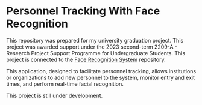 # Personnel Tracking With Face Recognition

This repository was prepared for my university graduation project. This project was awarded support under the 2023 second-term 2209-A - Research Project Support Programme for Undergraduate Students.
This project is connected to the [Face Recognition System](https://github.com/hanifeercan/FaceRecognitionSystem) repository.

This application, designed to facilitate personnel tracking, allows institutions or organizations to add new personnel to the system,
monitor entry and exit times, and perform real-time facial recognition.

This project is still under development.
